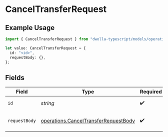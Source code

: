 # CancelTransferRequest

## Example Usage

```typescript
import { CancelTransferRequest } from "dwolla-typescript/models/operations";

let value: CancelTransferRequest = {
  id: "<id>",
  requestBody: {},
};
```

## Fields

| Field                                                                                        | Type                                                                                         | Required                                                                                     | Description                                                                                  |
| -------------------------------------------------------------------------------------------- | -------------------------------------------------------------------------------------------- | -------------------------------------------------------------------------------------------- | -------------------------------------------------------------------------------------------- |
| `id`                                                                                         | *string*                                                                                     | :heavy_check_mark:                                                                           | ID of transfer                                                                               |
| `requestBody`                                                                                | [operations.CancelTransferRequestBody](../../models/operations/canceltransferrequestbody.md) | :heavy_check_mark:                                                                           | Parameters to cancel a transfer                                                              |